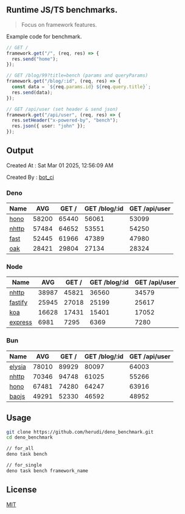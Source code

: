 ## Runtime JS/TS benchmarks.

> Focus on framework features.

Example code for benchmark.
```ts
// GET /
framework.get("/", (req, res) => {
  res.send("home");
});

// GET /blog/99?title=bench (params and queryParams)
framework.get("/blog/:id", (req, res) => {
  const data = `${req.params.id} ${req.query.title}`;
  res.send(data);
});

// GET /api/user (set header & send json)
framework.get("/api/user", (req, res) => {
  res.setHeader("x-powered-by", "bench");
  res.json({ user: "john" });
});
```

## Output
Created At : Sat Mar 01 2025, 12:56:09 AM

Created By : [bot_ci](https://github.com/herudi/deno_benchmarks/commits?author=github-actions%5Bbot%5D)


### Deno
|Name|AVG|GET /|GET /blog/:id|GET /api/user|
|----|----|----|----|----|
|[hono](https://github.com/honojs/hono)|58200|65440|56061|53099|
|[nhttp](https://github.com/nhttp/nhttp)|57484|64652|53551|54250|
|[fast](https://github.com/danteissaias/fast)|52445|61966|47389|47980|
|[oak](https://github.com/oakserver/oak)|28421|29804|27134|28324|
  


### Node
|Name|AVG|GET /|GET /blog/:id|GET /api/user|
|----|----|----|----|----|
|[nhttp](https://github.com/nhttp/nhttp)|38987|45821|36560|34579|
|[fastify](https://github.com/fastify/fastify)|25945|27018|25199|25617|
|[koa](https://github.com/koajs/koa)|16628|17431|15401|17052|
|[express](https://github.com/expressjs/express)|6981|7295|6369|7280|
  


### Bun
|Name|AVG|GET /|GET /blog/:id|GET /api/user|
|----|----|----|----|----|
|[elysia](https://github.com/elysiajs/elysia)|78010|89929|80097|64003|
|[nhttp](https://github.com/nhttp/nhttp)|70346|94748|61025|55266|
|[hono](https://github.com/honojs/hono)|67481|74280|64247|63916|
|[baojs](https://github.com/mattreid1/baojs)|49291|52330|46592|48952|
  



## Usage

```bash
git clone https://github.com/herudi/deno_benchmark.git
cd deno_benchmark

// for_all
deno task bench

// for_single
deno task bench framework_name
```

## License

[MIT](LICENSE)

